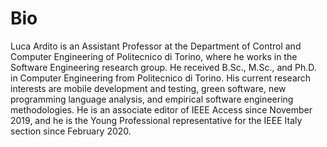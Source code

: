 # Bio

Luca Ardito is an Assistant Professor at the Department of Control and Computer Engineering of Politecnico di Torino, where he works in the Software Engineering research group. He received B.Sc., M.Sc., and Ph.D. in Computer Engineering from Politecnico di Torino. His current research interests are mobile development and testing, green software, new programming language analysis, and empirical software engineering methodologies. He is an associate editor of IEEE Access since November 2019, and he is the Young Professional representative for the IEEE Italy section since February 2020.
<!--<script>
document.onreadystatechange = function() {
     if (document.readyState === 'complete') {
	document.getElementById("sidebar").innerHTML = '<section id="sidebar-content"><p><img id="profilepic" src="https://raw.githubusercontent.com/lucaardito/lucaardito.github.io/master/luca.png"/></p><p><b>Research topics</b><ul><li>Android</li><li>GUI Testing</li><li>Energy Awareness</li><li>Green Software</li></ul></p><section>';
     }
};
</script>-->

